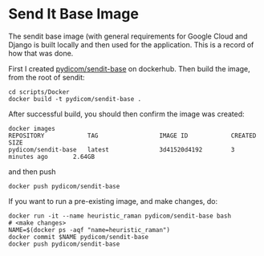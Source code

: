 # Send It Base Image

The sendit base image (with general requirements for Google Cloud and Django
is built locally and then used for the application. This is a record of how that was done.

First I created [pydicom/sendit-base](https://hub.docker.com/r/pydicom/sendit-base/) on dockerhub.
Then build the image, from the root of sendit:

```
cd scripts/Docker
docker build -t pydicom/sendit-base .
```

After successful build, you should then confirm the image was created:

```
docker images
REPOSITORY            TAG                 IMAGE ID            CREATED             SIZE
pydicom/sendit-base   latest              3d41520d4192        3 minutes ago       2.64GB
```

and then push

```
docker push pydicom/sendit-base
```

If you want to run a pre-existing image, and make changes, do:

```
docker run -it --name heuristic_raman pydicom/sendit-base bash
# <make changes>
NAME=$(docker ps -aqf "name=heuristic_raman")
docker commit $NAME pydicom/sendit-base
docker push pydicom/sendit-base
```
